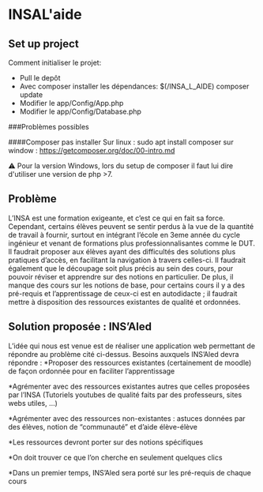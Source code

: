 # INSAL'aide
## Set up project
Comment initialiser le projet:
* Pull le depôt
* Avec composer installer les dépendances: $(/INSA_L_AIDE) composer update
* Modifier le app/Config/App.php
* Modifier le app/Config/Database.php

###Problèmes possibles

####Composer pas installer
Sur linux : sudo apt install composer
sur window : https://getcomposer.org/doc/00-intro.md

⚠️ Pour la version Windows, lors du setup de composer il faut lui dire d'utiliser une version de php >7.

## Problème

L’INSA est une formation exigeante, et c’est ce qui en fait sa force. Cependant, certains élèves peuvent se sentir perdus à la vue de la quantité de travail à fournir, surtout en intégrant l’école en 3eme année du cycle ingénieur et venant de formations plus professionnalisantes comme le DUT. Il faudrait proposer aux élèves ayant des difficultés des solutions plus pratiques d’accès, en facilitant la navigation à travers celles-ci. Il faudrait également que le découpage soit plus précis au sein des cours, pour pouvoir réviser et apprendre sur des notions en particulier. 
De plus, il manque des cours sur les notions de base, pour certains cours il y a des pré-requis et l’apprentissage de ceux-ci est en autodidacte ; il faudrait mettre à disposition des ressources existantes de qualité et ordonnées.

## Solution proposée : INS’Aled 
L’idée qui nous est venue est de réaliser une application web permettant de répondre au problème cité ci-dessus. 
Besoins auxquels INS’Aled devra répondre : 
*Proposer des ressources existantes (certainement de moodle) de façon ordonnée pour en faciliter l’apprentissage

*Agrémenter avec des ressources existantes autres que celles proposées par l’INSA (Tutoriels youtubes de qualité faits par des professeurs, sites webs utiles, …)

*Agrémenter avec des ressources non-existantes : astuces données par des élèves, notion de “communauté” et d’aide élève-élève

*Les ressources devront porter sur des notions spécifiques

*On doit trouver ce que l’on cherche en seulement quelques clics

*Dans un premier temps, INS’Aled sera porté sur les pré-requis de chaque cours

